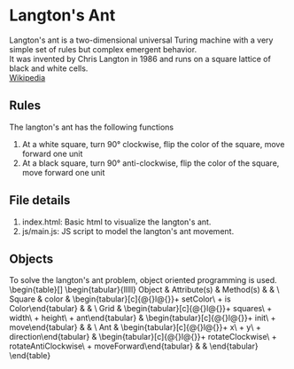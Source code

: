 # Langton's Ant

Langton's ant is a two-dimensional universal Turing machine with a very simple set of rules but complex emergent behavior.  
It was invented by Chris Langton in 1986 and runs on a square lattice of black and white cells.  
[Wikipedia](https://en.wikipedia.org/wiki/Langton%27s_ant)

## Rules
The langton's ant has the following functions  
1. At a white square, turn 90° clockwise, flip the color of the square, move forward one unit
2. At a black square, turn 90° anti-clockwise, flip the color of the square, move forward one unit

## File details
1. index.html: Basic html to visualize the langton's ant.  
2. js/main.js: JS script to model the langton's ant movement.

## Objects
To solve the langton's ant problem, object oriented programming is used.  
\begin{table}[]
\begin{tabular}{lllll}
Object & Attribute(s)                                                                   & Method(s)                                                                                         &  &  \\
Square & color                                                                          & \begin{tabular}[c]{@{}l@{}}+ setColor\\ + is Color\end{tabular}                                   &  &  \\
Grid   & \begin{tabular}[c]{@{}l@{}}+ squares\\ + width\\ + height\\ + ant\end{tabular} & \begin{tabular}[c]{@{}l@{}}+ init\\ + move\end{tabular}                                           &  &  \\
Ant    & \begin{tabular}[c]{@{}l@{}}+ x\\ + y\\ + direction\end{tabular}                & \begin{tabular}[c]{@{}l@{}}+ rotateClockwise\\ + rotateAntiClockwise\\ + moveForward\end{tabular} &  &
\end{tabular}
\end{table}
